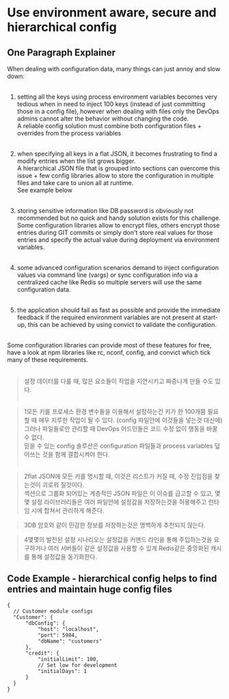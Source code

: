 # Use environment aware, secure and hierarchical config

## One Paragraph Explainer
When dealing with configuration data, many things can just annoy and slow down: <br><br>

1. setting all the keys using process environment variables becomes very tedious when in need to inject 100 keys (instead of just committing those in a config file), however when dealing with files only the DevOps admins cannot alter the behavior without changing the code.<br>
A reliable config solution must combine both configuration files + overrides from the process variables <br><br>

2. when specifying all keys in a flat JSON, it becomes frustrating to find a modify entries when the list grows bigger. <br>
A hierarchical JSON file that is grouped into sections can overcome this issue + few config libraries allow to store the configuration in multiple files and take care to union all at runtime. <br>
See example below <br><br>

3. storing sensitive information like DB password is obviously not recommended but no quick and handy solution exists for this challenge. <br>
Some configuration libraries allow to encrypt files, others encrypt those entries during GIT commits or simply don't store real values for those entries and specify the actual value during deployment via environment variables. <br><br>

4. some advanced configuration scenarios demand to inject configuration values via command line (vargs) or sync configuration info via a centralized cache like Redis so multiple servers will use the same configuration data. <br><br>

5. the application should fail as fast as possible and provide the immediate feedback if the required environment variables are not present at start-up, this can be achieved by using convict to validate the configuration. <br><br>

Some configuration libraries can provide most of these features for free, have a look at npm libraries like rc, nconf, config, and convict which tick many of these requirements. <br><br>

> 설정 데이터를 다룰 때, 많은 요소들이 작업을 지연시키고 짜증나게 만들 수도 있다. <br><br>

> 1모든 키를 프로세스 환경 변수들을 이용해서 설정하는건 키가 한 100개쯤 필요할 때 매우 지루한 작업이 될 수 있다. (config 파일안에 이것들을 넣는것 대신에) <br>
> 그러나 파일들로만 관리할 때 DevOps 어드민들은 코드 수정 없이 행동을 바꿀 수 없다. <br>
> 믿을 수 있는 config 솔루션은 configuration 파일들과 process variables 덮어쓰는 것을 함께 결합시켜야 한다. <br><br>

> 2flat JSON에 모든 키를 명시할 때, 이것은 리스트가 커질 때, 수정 진입점을 찾는것이 괴로워 질것이다.<br>
> 섹션으로 그룹화 되어있는 계층적인 JSON 파일은 이 이슈를 급고할 수 있고, 몇몇 설정 라이브러리들은 여러 파일안에 설정갑을 저장하는것을 허용해주고 런타임 시에 합쳐서 관리하게 해준다.

> 3DB 암호와 같이 민감한 정보를 저장하는것은 명백하게 추천되지 않는다. <br>

> 4몇몇의 발전된 설정 시나리오는 설정값을 커맨드 라인을 통해 주입하는것을 요구하거나 여러 서버들이 같은 설정값을 사용할 수 있게 Redis같은 중앙화된 캐시를 통해 설정값을 동기화한다.

## Code Example - hierarchical config helps to find entries and maintain huge config files
```
{
  // Customer module configs
  "Customer": {
      "dbConfig": {
          "host": "localhost",
          "port": 5984,
          "dbName": "customers"
      },
      "credit": {
          "initialLimit": 100,
          // Set low for development
          "initialDays": 1
      }
  }
}
```
